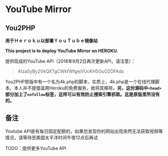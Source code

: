 # YouTube Mirror
## You2PHP

**用于Ｈｅｒｏｋｕ以部署ＹｏｕＴｕｂｅ镜像站**

**This project is to deploy YouTube Mirror on HEROKU.**

提供现成的YouTube API（2018年9月2日再次更新API，请注意）：

> AIzaSyBy2VkQXTgCWkfWfgejVUcKH5GuO2DFAds

You2PHP原版中有一个名为4k.php的脚本，实质上，4k.php是一个在线代理脚本。本人并不提倡滥用Heroku的免费服务，故将其移除。**另，这份源码中`<head>`部分加上了`nofollow`标签，这样可以有效防止搜索引擎抓取。这是原版里所没有的。**

## 备注

Youtube API是有每日固定配额的，如果您发现你的网站出现突然无法获取视频等情况，请等待至美国太平洋时间午夜12点后再试

TODO：提供更多YouTube API
